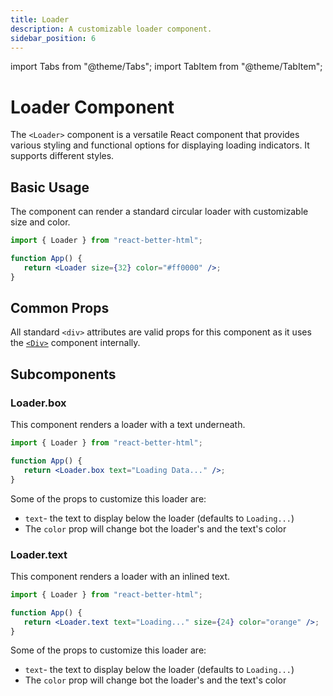 ```yaml
---
title: Loader
description: A customizable loader component.
sidebar_position: 6
---
```


import Tabs from "@theme/Tabs";
import TabItem from "@theme/TabItem";

# Loader Component

The `<Loader>` component is a versatile React component that provides various styling and functional options for displaying loading indicators. It supports different styles.

## Basic Usage

The component can render a standard circular loader with customizable size and color.

```jsx
import { Loader } from "react-better-html";

function App() {
   return <Loader size={32} color="#ff0000" />;
}
```

## Common Props

All standard `<div>` attributes are valid props for this component as it uses the [`<Div>`](./div) component internally.

## Subcomponents

### Loader.box

This component renders a loader with a text underneath.

```jsx
import { Loader } from "react-better-html";

function App() {
   return <Loader.box text="Loading Data..." />;
}
```

Some of the props to customize this loader are:

-  `text`- the text to display below the loader (defaults to `Loading...`)
-  The `color` prop will change bot the loader's and the text's color

### Loader.text

This component renders a loader with an inlined text.

```jsx
import { Loader } from "react-better-html";

function App() {
   return <Loader.text text="Loading..." size={24} color="orange" />;
}
```

Some of the props to customize this loader are:

-  `text`- the text to display below the loader (defaults to `Loading...`)
-  The `color` prop will change bot the loader's and the text's color
